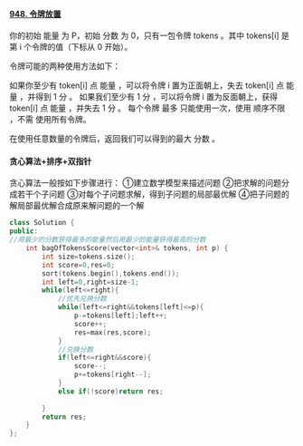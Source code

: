 #### [948. 令牌放置](https://leetcode-cn.com/problems/bag-of-tokens/)

你的初始 能量 为 P，初始 分数 为 0，只有一包令牌 tokens 。其中 tokens[i] 是第 i 个令牌的值（下标从 0 开始）。

令牌可能的两种使用方法如下：

如果你至少有 token[i] 点 能量 ，可以将令牌 i 置为正面朝上，失去 token[i] 点 能量 ，并得到 1 分 。
如果我们至少有 1 分 ，可以将令牌 i 置为反面朝上，获得 token[i] 点 能量 ，并失去 1 分 。
每个令牌 最多 只能使用一次，使用 顺序不限 ，不需 使用所有令牌。

在使用任意数量的令牌后，返回我们可以得到的最大 分数 。

#### 贪心算法+排序+双指针

贪心算法一般按如下步骤进行：
①建立数学模型来描述问题
②把求解的问题分成若干个子问题
③对每个子问题求解，得到子问题的局部最优解
④把子问题的解局部最优解合成原来解问题的一个解

```c++
class Solution {
public:
//用最少的分数获得最多的能量然后用最少的能量获得最高的分数
    int bagOfTokensScore(vector<int>& tokens, int p) {
        int size=tokens.size();
        int score=0,res=0;
        sort(tokens.begin(),tokens.end());
        int left=0,right=size-1;
        while(left<=right){
            //优先兑换分数
            while(left<=right&&tokens[left]<=p){
                p-=tokens[left];left++;
                score++;
                res=max(res,score);
            }
            //兑换分数
            if(left<=right&&score){
                score--;
                p+=tokens[right--];
            }
            else if(!score)return res;
        
        }
        return res;
    }
};
```

